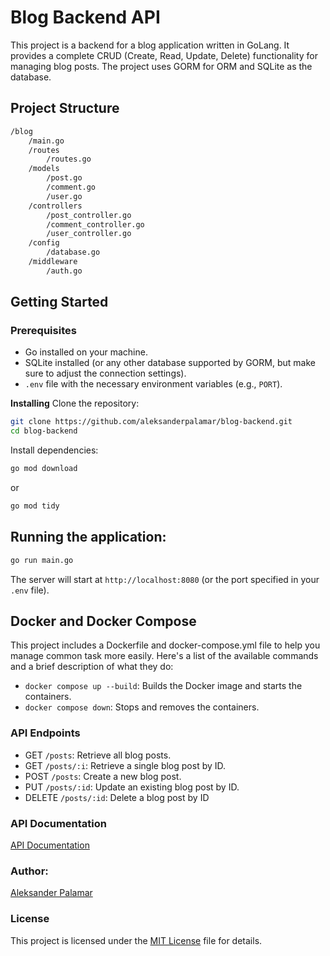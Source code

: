 # Blog Backend API
This project is a backend for a blog application written in GoLang. It provides a complete CRUD (Create, Read, Update, Delete) functionality for managing blog posts. The project uses GORM for ORM and SQLite as the database.

## Project Structure

```bash
/blog
    /main.go
    /routes
        /routes.go
    /models
        /post.go
        /comment.go
        /user.go
    /controllers
        /post_controller.go
        /comment_controller.go
        /user_controller.go
    /config
        /database.go
    /middleware
        /auth.go
```
## Getting Started
### Prerequisites
- Go installed on your machine.
- SQLite installed (or any other database supported by GORM, but make sure to adjust the connection settings).
- `.env` file with the necessary environment variables (e.g., `PORT`).

**Installing**
Clone the repository:
```bash
git clone https://github.com/aleksanderpalamar/blog-backend.git
cd blog-backend
```
Install dependencies:
```bash
go mod download
```
or
```bash
go mod tidy
```

## Running the application:
```bash
go run main.go
```
The server will start at `http://localhost:8080` (or the port specified in your `.env` file).

## Docker and Docker Compose
This project includes a Dockerfile and docker-compose.yml file to help you manage common task more easily. Here's a list of the available commands and a brief description of what they do:

- `docker compose up --build`: Builds the Docker image and starts the containers.
- `docker compose down`: Stops and removes the containers.

### API Endpoints
- GET `/posts`: Retrieve all blog posts.
- GET `/posts/:i`: Retrieve a single blog post by ID.
- POST `/posts`: Create a new blog post.
- PUT `/posts/:id`: Update an existing blog post by ID.
- DELETE `/posts/:id`: Delete a blog post by ID

### API Documentation

[API Documentation](https://github.com/aleksanderpalamar/blog-backend/blob/main/docs/api.md)


### Author: 
[Aleksander Palamar](https://aleksanderpalamar.dev)

### License
This project is licensed under the [MIT License](https://github.com/aleksanderpalamar/blog-backend/blob/main/LICENSE) file for details.